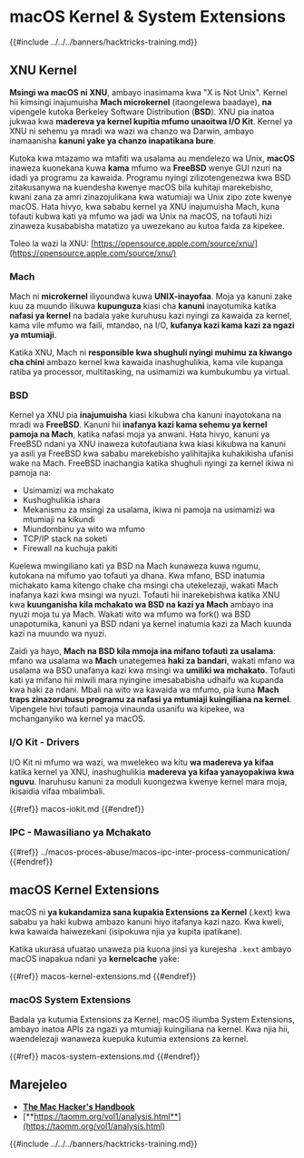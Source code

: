 # macOS Kernel & System Extensions

{{#include ../../../banners/hacktricks-training.md}}

## XNU Kernel

**Msingi wa macOS ni XNU**, ambayo inasimama kwa "X is Not Unix". Kernel hii kimsingi inajumuisha **Mach microkernel** (itaongelewa baadaye), **na** vipengele kutoka Berkeley Software Distribution (**BSD**). XNU pia inatoa jukwaa kwa **madereva ya kernel kupitia mfumo unaoitwa I/O Kit**. Kernel ya XNU ni sehemu ya mradi wa wazi wa chanzo wa Darwin, ambayo inamaanisha **kanuni yake ya chanzo inapatikana bure**.

Kutoka kwa mtazamo wa mtafiti wa usalama au mendelezo wa Unix, **macOS** inaweza kuonekana kuwa **kama** mfumo wa **FreeBSD** wenye GUI nzuri na idadi ya programu za kawaida. Programu nyingi zilizotengenezwa kwa BSD zitakusanywa na kuendesha kwenye macOS bila kuhitaji marekebisho, kwani zana za amri zinazojulikana kwa watumiaji wa Unix zipo zote kwenye macOS. Hata hivyo, kwa sababu kernel ya XNU inajumuisha Mach, kuna tofauti kubwa kati ya mfumo wa jadi wa Unix na macOS, na tofauti hizi zinaweza kusababisha matatizo ya uwezekano au kutoa faida za kipekee.

Toleo la wazi la XNU: [https://opensource.apple.com/source/xnu/](https://opensource.apple.com/source/xnu/)

### Mach

Mach ni **microkernel** iliyoundwa kuwa **UNIX-inayofaa**. Moja ya kanuni zake kuu za muundo ilikuwa **kupunguza** kiasi cha **kanuni** inayotumika katika **nafasi ya kernel** na badala yake kuruhusu kazi nyingi za kawaida za kernel, kama vile mfumo wa faili, mtandao, na I/O, **kufanya kazi kama kazi za ngazi ya mtumiaji**.

Katika XNU, Mach ni **responsible kwa shughuli nyingi muhimu za kiwango cha chini** ambazo kernel kwa kawaida inashughulikia, kama vile kupanga ratiba ya processor, multitasking, na usimamizi wa kumbukumbu ya virtual.

### BSD

Kernel ya XNU pia **inajumuisha** kiasi kikubwa cha kanuni inayotokana na mradi wa **FreeBSD**. Kanuni hii **inafanya kazi kama sehemu ya kernel pamoja na Mach**, katika nafasi moja ya anwani. Hata hivyo, kanuni ya FreeBSD ndani ya XNU inaweza kutofautiana kwa kiasi kikubwa na kanuni ya asili ya FreeBSD kwa sababu marekebisho yalihitajika kuhakikisha ufanisi wake na Mach. FreeBSD inachangia katika shughuli nyingi za kernel ikiwa ni pamoja na:

- Usimamizi wa mchakato
- Kushughulikia ishara
- Mekanismu za msingi za usalama, ikiwa ni pamoja na usimamizi wa mtumiaji na kikundi
- Miundombinu ya wito wa mfumo
- TCP/IP stack na soketi
- Firewall na kuchuja pakiti

Kuelewa mwingiliano kati ya BSD na Mach kunaweza kuwa ngumu, kutokana na mifumo yao tofauti ya dhana. Kwa mfano, BSD inatumia michakato kama kitengo chake cha msingi cha utekelezaji, wakati Mach inafanya kazi kwa msingi wa nyuzi. Tofauti hii inarekebishwa katika XNU kwa **kuunganisha kila mchakato wa BSD na kazi ya Mach** ambayo ina nyuzi moja tu ya Mach. Wakati wito wa mfumo wa fork() wa BSD unapotumika, kanuni ya BSD ndani ya kernel inatumia kazi za Mach kuunda kazi na muundo wa nyuzi.

Zaidi ya hayo, **Mach na BSD kila mmoja ina mifano tofauti za usalama**: mfano wa usalama wa **Mach** unategemea **haki za bandari**, wakati mfano wa usalama wa BSD unafanya kazi kwa msingi wa **umiliki wa mchakato**. Tofauti kati ya mifano hii miwili mara nyingine imesababisha udhaifu wa kupanda kwa haki za ndani. Mbali na wito wa kawaida wa mfumo, pia kuna **Mach traps zinazoruhusu programu za nafasi ya mtumiaji kuingiliana na kernel**. Vipengele hivi tofauti pamoja vinaunda usanifu wa kipekee, wa mchanganyiko wa kernel ya macOS.

### I/O Kit - Drivers

I/O Kit ni mfumo wa wazi, wa mwelekeo wa kitu **wa madereva ya kifaa** katika kernel ya XNU, inashughulikia **madereva ya kifaa yanayopakiwa kwa nguvu**. Inaruhusu kanuni za moduli kuongezwa kwenye kernel mara moja, ikisaidia vifaa mbalimbali.

{{#ref}}
macos-iokit.md
{{#endref}}

### IPC - Mawasiliano ya Mchakato

{{#ref}}
../macos-proces-abuse/macos-ipc-inter-process-communication/
{{#endref}}

## macOS Kernel Extensions

macOS ni **ya kukandamiza sana kupakia Extensions za Kernel** (.kext) kwa sababu ya haki kubwa ambazo kanuni hiyo itafanya kazi nazo. Kwa kweli, kwa kawaida haiwezekani (isipokuwa njia ya kupita ipatikane).

Katika ukurasa ufuatao unaweza pia kuona jinsi ya kurejesha `.kext` ambayo macOS inapakua ndani ya **kernelcache** yake:

{{#ref}}
macos-kernel-extensions.md
{{#endref}}

### macOS System Extensions

Badala ya kutumia Extensions za Kernel, macOS iliumba System Extensions, ambayo inatoa APIs za ngazi ya mtumiaji kuingiliana na kernel. Kwa njia hii, waendelezaji wanaweza kuepuka kutumia extensions za kernel.

{{#ref}}
macos-system-extensions.md
{{#endref}}

## Marejeleo

- [**The Mac Hacker's Handbook**](https://www.amazon.com/-/es/Charlie-Miller-ebook-dp-B004U7MUMU/dp/B004U7MUMU/ref=mt_other?_encoding=UTF8&me=&qid=)
- [**https://taomm.org/vol1/analysis.html**](https://taomm.org/vol1/analysis.html)

{{#include ../../../banners/hacktricks-training.md}}
